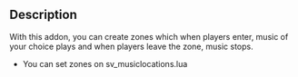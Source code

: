 ## Description
With this addon, you can create zones which when players enter, music of your choice plays and when players leave the zone, music stops.

* You can set zones on sv_musiclocations.lua
